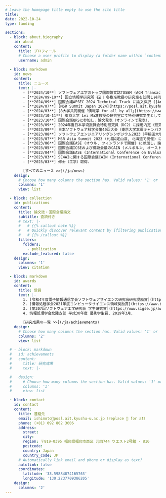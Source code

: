 ```yaml
---
# Leave the homepage title empty to use the site title
title:
date: 2022-10-24
type: landing

sections:
  - block: about.biography
    id: about
    content:
      title: プロフィール
      # Choose a user profile to display (a folder name within `content/authors/`)
      username: admin
  
  - block: markdown
    id: news
    content:
      title: ニュース
      text: |-
        - [**2024/10**] ソフトウェア工学のトップ国際論文誌TOSEM (ACM Transactions on Software Engineering and Methodology) に論文採択（Repairs and Breaks Prediction for Deep Neural Networks）
        - [**2024/09-10**] 国立情報学研究所 石川 冬樹准教授の研究室を訪問し共同研究を実施
        - [**2024/09**] 国際会議APSEC 2024 Technical Track に論文採択 ([An Empirical Study on Self-Admitted Technical Debt in Quantum Software](/ja/publication/ishimoto-2024-qsatd/))．
        - [**2024/07**] [MSR Summit Japan 2024](https://posl.ait.kyushu-u.ac.jp/~msrsummitjapan2024/#) 参加．
        - [**2024/03**] [8大学共同開催「情報学 for all by all」](https://www.i.u-tokyo.ac.jp/events/joho-for-all2024/) 登壇．
        - [**2023/10-11**] 東京大学 Lei Ma准教授の研究室にて特別研究学生として在籍．
        - [**2023/10**] 国際会議QRSに参加し，論文発表（オンラインで発表）．
        - [**2023/09**] 2024年度日本学術振興会特別研究員（DC2）に採用内定（研究課題名「機械学習システムの運用時における自動的な品質保証技術の確立」）．
        - [**2023/09**] 日本ソフトウェア科学会第40回大会（東京大学本郷キャンパスで開催）のトップカンファレンス・トップ論文誌特別講演のセッションにて発表．
        - [**2023/08**] ソフトウェアエンジニアリングシンポジウム2023（早稲田大学西早稲田キャンパスで開催）にて招待論文発表．
        - [**2023/07**] MSR Asia Summit 2023 (札幌&定山渓, 北海道で開催) にLocal Arrangement Chair, ポスター発表者として参加．3日間という短期間で研究に取り組むResearchathonにも参加．
        - [**2023/06**] 国際会議EASE (オウル, フィンランドで開催) に参加し，論文発表．
        - [**2023/05**] 国際会議ICSEおよび併設会議のCAIN (メルボルン, オーストラリアで開催) に参加．CAINにて論文発表.
        - [**2023/04**] 国際会議EASE (International Conference on Evaluation and Assessment in Software Engineering) の Journal First track に採択 (論文誌ISTに採択された論文の発表)．
        - [**2023/03**] SE4AIに関する国際会議CAIN (International Conference on AI Engineering – Software Engineering for AI) に論文採択 ([An Initial Analysis of Repair and Side-effect Prediction for Neural Networks](/ja/publication/ishimoto-2023-initial/))．
        - [**2023/03**] 修士（工学）取得．

        [すべてのニュース >>](/ja/news)
    design:
      # Choose how many columns the section has. Valid values: '1' or '2'.
      columns: '1'
      view: list

  - block: collection
    id: publications
    content:
      title: 論文誌・国際会議論文
      subtitle: 査読付き
      # text: |-
      #   # {{% callout note %}}
      #   # Quickly discover relevant content by [filtering publications](./publication/).
      #   # {{% /callout %}}
      filters:
        folders:
          - publication
        exclude_featured: false
    design:
      columns: '1'
      view: citation

  - block: markdown
    id: awards
    content:
      title: 受賞
      text: |-
        1. [令和4年度電子情報通信学会ソフトウェアサイエンス研究会研究奨励賞](https://www.ieice.org/iss/ss/award.html), 2023年3月．
        2. [情報処理学会2021年度コンピュータサイエンス領域奨励賞](https://www.ipsj.or.jp/award/cs-award-2021.html), 2021年6月．
        3. [第207回ソフトウェア工学研究会 学生研究賞](https://www.sigse.jp/award.html), 2021年3月．
        4. 情報処理学会北陸支部 平成30年度 優秀学生賞, 2019年3月．

        [研究成果の一覧 >>](/ja/achievements)
    design:
      # Choose how many columns the section has. Valid values: '1' or '2'.
      columns: '2'
      view: list

  # - block: markdown
  #   id: achievements
  #   content:
  #     title: 研究成果
  #     text: |-

  #   design:
  #     # Choose how many columns the section has. Valid values: '1' or '2'.
  #     columns: '1'
  #     view: list

  - block: contact
    id: contact
    content:
      title: 連絡先
      email: ishimoto🌟posl.ait.kyushu-u.ac.jp（replace 🌟 for at）
      phone: (+81) 092 802 3606
      address:
        street: 
        city: 
        region: 〒819-0395 福岡県福岡市西区 元岡744 ウエスト2号館 - 810
        postcode: 
        country: Japan
        country_code: JP
      # Automatically link email and phone or display as text?
      autolink: false
      coordinates:
        latitude: '33.59884074165763'
        longitude: '130.2237709386205'
    design:
      columns: '2'
---
```

